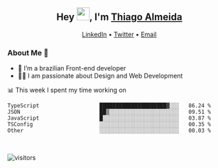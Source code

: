 

<h2 align="center">Hey <img src="https://github.com/TheDudeThatCode/TheDudeThatCode/blob/master/Assets/Hi.gif" width="29">, I'm <a href="https://www.linkedin.com/in/thiago-almeida-69785569/">Thiago Almeida</a></h2>
<p align="center">
  <a href="https://www.linkedin.com/in/thiago-almeida-69785569/">LinkedIn</a> •
  <a href="https://twitter.com/thiagoloal">Twitter</a> •
  <a href="mailto:thiagoloal@gmail.com">Email</a>
</p>

### About Me 🚀
- 🌱  I’m a brazilian Front-end developer</br>
- 👨‍💻  I am passionate about Design and Web Development</br>

<!-- ![Thiago Almeida github stats](https://github-readme-stats.vercel.app/api?username=thiagoloal&show_icons=true&hide_border=true)&nbsp;&nbsp; -->

📊 This week I spent my time working on
<!--START_SECTION:waka-->

```text
TypeScript                   █████████████████████▓░░░   86.24 %
JSON                         ██▒░░░░░░░░░░░░░░░░░░░░░░   09.51 %
JavaScript                   █░░░░░░░░░░░░░░░░░░░░░░░░   03.87 %
TSConfig                     ░░░░░░░░░░░░░░░░░░░░░░░░░   00.35 %
Other                        ░░░░░░░░░░░░░░░░░░░░░░░░░   00.03 %
```

<!--END_SECTION:waka-->

<br />

![visitors](https://visitor-badge.laobi.icu/badge?page_id=thiagoloal.thiagoloal)
